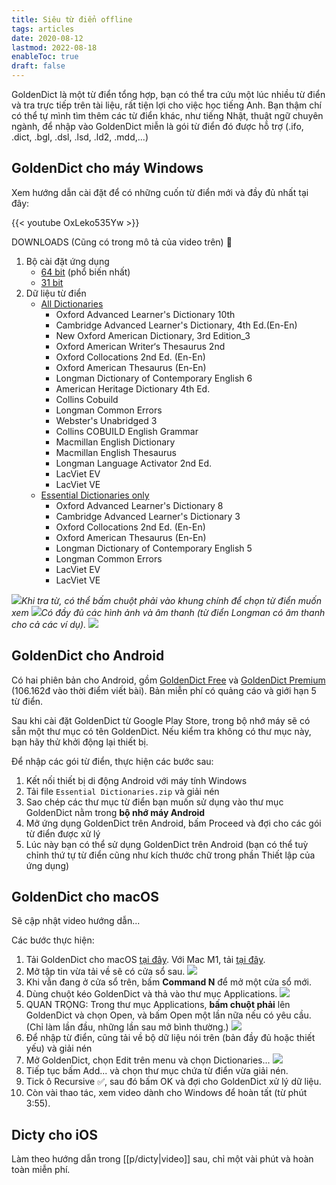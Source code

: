```yaml
---
title: Siêu từ điển offline
tags: articles
date: 2020-08-12
lastmod: 2022-08-18
enableToc: true
draft: false
---
```


GoldenDict là một từ điển tổng hợp, bạn có thể tra cứu một lúc nhiều từ điển và tra trực tiếp trên tài liệu, rất tiện lợi cho việc học tiếng Anh. Bạn thậm chí có thể tự mình tìm thêm các từ điển khác, như tiếng Nhật, thuật ngữ chuyên ngành, để nhập vào GoldenDict miễn là gói từ điển đó được hỗ trợ (.ifo, .dict, .bgl, .dsl, .lsd, .ld2, .mdd,...)

## GoldenDict cho máy Windows

Xem hướng dẫn cài đặt để có những cuốn từ điển mới và đầy đủ nhất tại đây:

{{< youtube OxLeko535Yw >}}

DOWNLOADS (Cũng có trong mô tả của video trên) 🌱

1. Bộ cài đặt ứng dụng
   - [64 bit](https://tinyurl.com/gd64bit) (phổ biến nhất)
   - [31 bit](https://tinyurl.com/gd32bit)
2. Dữ liệu từ điển
   - [All Dictionaries](https://tinyurl.com/fulldicts)
     - Oxford Advanced Learner's Dictionary 10th
     - Cambridge Advanced Learner's Dictionary, 4th Ed.(En-En)
     - New Oxford American Dictionary, 3rd Edition_3
     - Oxford American Writer‘s Thesaurus 2nd
     - Oxford Collocations 2nd Ed. (En-En)
     - Oxford American Thesaurus (En-En)
     - Longman Dictionary of Contemporary English 6
     - American Heritage Dictionary 4th Ed.
     - Collins Cobuild
     - Longman Common Errors
     - Webster's Unabridged 3
     - Collins COBUILD English Grammar
     - Macmillan English Dictionary
     - Macmillan English Thesaurus
     - Longman Language Activator 2nd Ed.
     - LacViet EV
     - LacViet VE
   - [Essential Dictionaries only](https://tinyurl.com/essdicts)
     - Oxford Advanced Learner's Dictionary 8
     - Cambridge Advanced Learner's Dictionary 3
     - Oxford Collocations 2nd Ed. (En-En)
     - Oxford American Thesaurus (En-En)
     - Longman Dictionary of Contemporary English 5
     - Longman Common Errors
     - LacViet EV
     - LacViet VE

![](/images/gd-03.png)_Khi tra từ, có thể bấm chuột phải vào khung chính để chọn từ điển muốn xem_
![](/images/gd-01.png)_Có đầy đủ các hình ảnh và âm thanh (từ điển Longman có âm thanh cho cả các ví dụ)._
![](/images/gd.png)

## GoldenDict cho Android

Có hai phiên bản cho Android, gồm [GoldenDict Free](https://play.google.com/store/apps/details?id=mobi.goldendict.android.free&hl=en) và [GoldenDict Premium](https://play.google.com/store/apps/details?id=mobi.goldendict.android&hl=en) (106.162đ vào thời điểm viết bài). Bản miễn phí có quảng cáo và giới hạn 5 từ điển.

Sau khi cài đặt GoldenDict từ Google Play Store, trong bộ nhớ máy sẽ có sẵn một thư mục có tên GoldenDict. Nếu kiểm tra không có thư mục này, bạn hãy thử khởi động lại thiết bị.

Để nhập các gói từ điển, thực hiện các bước sau:

1. Kết nối thiết bị di động Android với máy tính Windows
2. Tải file `Essential Dictionaries.zip` và giải nén
3. Sao chép các thư mục từ điển bạn muốn sử dụng vào thư mục GoldenDict nằm trong **bộ nhớ máy Android**
4. Mở ứng dụng GoldenDict trên Android, bấm Proceed và đợi cho các gói từ điển được xử lý
5. Lúc này bạn có thể sử dụng GoldenDict trên Android (bạn có thể tuỳ chỉnh thứ tự từ điển cũng như kích thước chữ trong phần Thiết lập của ứng dụng)

## GoldenDict cho macOS

Sẽ cập nhật video hướng dẫn...

Các bước thực hiện:

1. Tải GoldenDict cho macOS [tại đây](https://drive.google.com/open?id=1iOfwglTMKUQ1TC0DMHFNzPteDhcBhn51). Với Mac M1, tải [tại đây](https://www.dropbox.com/s/diqhx1fkl7nw0h0/6.3.1-GoldenDict_macos-11_370eb135.dmg?dl=0).
2. Mở tập tin vừa tải về sẽ có cửa sổ sau.
   ![](/images/gd-mac-01.png)
3. Khi vẫn đang ở cửa sổ trên, bấm **Command N** để mở một cửa sổ mới.
4. Dùng chuột kéo GoldenDict và thả vào thư mục Applications.
   ![](/images/gd-mac-02.png)
5. QUAN TRỌNG: Trong thư mục Applications, **bấm chuột phải** lên GoldenDict và chọn Open, và bấm Open một lần nữa nếu có yêu cầu. (Chỉ làm lần đầu, những lần sau mở bình thường.)
   ![](/images/gd-mac-03.png)
6. Để nhập từ điển, cũng tải về bộ dữ liệu nói trên (bản đầy đủ hoặc thiết yếu) và giải nén
7. Mở GoldenDict, chọn Edit trên menu và chọn Dictionaries...
   ![](/images/gd-mac-04.png)
8. Tiếp tục bấm Add... và chọn thư mục chứa từ điển vừa giải nén.
9. Tick ô Recursive ✅, sau đó bấm OK và đợi cho GoldenDict xử lý dữ liệu.
10. Còn vài thao tác, xem video dành cho Windows để hoàn tất (từ phút 3:55).

## Dicty cho iOS

Làm theo hướng dẫn trong [[p/dicty|video]] sau, chỉ một vài phút và hoàn toàn miễn phí.
